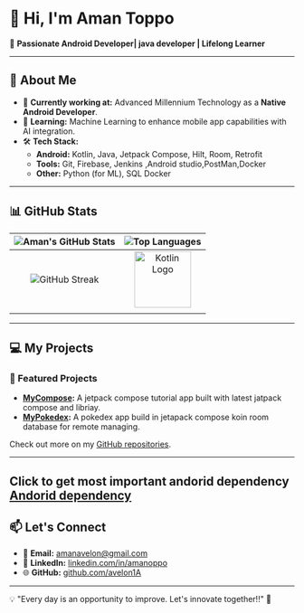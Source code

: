 # 👋 Hi, I'm Aman Toppo  

🎯 **Passionate Android Developer| java developer | Lifelong Learner**  

---

## 👀 About Me
- 💼 **Currently working at:** Advanced Millennium Technology as a **Native Android Developer**.  
- 🌱 **Learning:** Machine Learning to enhance mobile app capabilities with AI integration.  
- 🛠 **Tech Stack:**  
  - **Android:** Kotlin, Java, Jetpack Compose, Hilt, Room, Retrofit  
  - **Tools:** Git, Firebase, Jenkins ,Android studio,PostMan,Docker
  - **Other:** Python (for ML), SQL  Docker

---
## 📊 GitHub Stats  

| ![Aman's GitHub Stats](https://github-readme-stats.vercel.app/api?username=avelon1A&show_icons=true&theme=default) | ![Top Languages](https://github-readme-stats.vercel.app/api/top-langs/?username=avelon1A&theme=default) |
|:---------------------------------------------------------------------------------------------------------------:|:-------------------------------------------------------------------------------------------------:|
| ![GitHub Streak](https://github-readme-streak-stats.herokuapp.com/?user=avelon1A&theme=default)                 | <img src="https://upload.wikimedia.org/wikipedia/commons/7/74/Kotlin_Icon.png" alt="Kotlin Logo" width="100"/>         |
 |                                                                                                   |


---

## 💻 My Projects
### 🌟 Featured Projects  
- **[MyCompose]([https://github.com/your-github/pacto](https://github.com/avelon1A/MyCompose)):** A jetpack compose tutorial app built with latest jatpack compose and libriay.  
- **[MyPokedex]([https://github.com/your-github/align](https://github.com/avelon1A/MyPokedex)):** A pokedex app build in jetapack compose koin room database for remote managing.  

Check out more on my [GitHub repositories](https://github.com/amanavelon1A).  

---
## Click to get most important andorid dependency [Andorid dependency](https://avelon1a.github.io/important-andorid-dependency/)

## 📫 Let's Connect
- 📧 **Email:** [amanavelon@gmail.com](mailto:amanavelon@gmail.com)  
- 💼 **LinkedIn:** [linkedin.com/in/amanoppo](https://www.linkedin.com/in/aman-toppo-320917214/)  
- 🌐 **GitHub:** [github.com/avelon1A](https://github.com/avelon1A)  

---

💡 "Every day is an opportunity to improve. Let's innovate together!!" 🚀  


